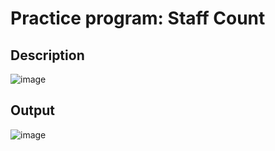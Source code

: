 # Practice program: Staff Count

## Description

![image](https://github.com/Tan12d/PWC_RDBMS_using_Oracle/assets/100254217/78b95966-eb84-43ad-b764-9600b9e72c87)

## Output

![image](https://github.com/Tan12d/PWC_RDBMS_using_Oracle/assets/100254217/5b507903-3446-475e-80a7-969029bb798d)
